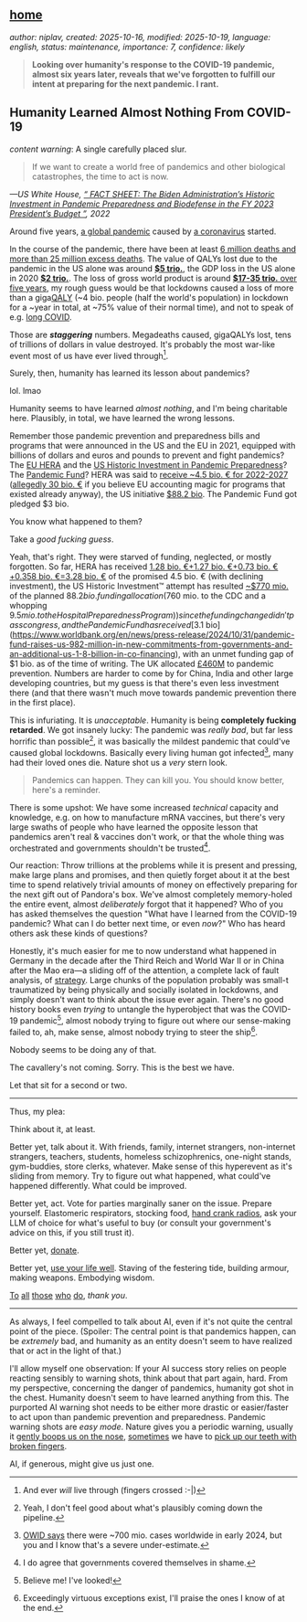 [home](./index.md)
-------------------

*author: niplav, created: 2025-10-16, modified: 2025-10-19, language: english, status: maintenance, importance: 7, confidence: likely*

> __Looking over humanity's response to the COVID-19 pandemic, almost
six years later, reveals that we've forgotten to fulfill our intent at
preparing for the next pandemic. I rant.__

Humanity Learned Almost Nothing From COVID-19
----------------------------------------------

*content warning*: A single carefully placed slur.

> If we want to create a world free of pandemics and other biological
catastrophes, the time to act is now.

*—US White House, [“ FACT SHEET: The Biden Administration’s Historic Investment in Pandemic Preparedness and Biodefense in the FY 2023 President’s Budget ”](https://bidenwhitehouse.archives.gov/briefing-room/statements-releases/2022/03/28/fact-sheet-the-biden-administrations-historic-investment-in-pandemic-preparedness-and-biodefense-in-the-fy-2023-presidents-budget/), 2022*

Around five years, [a global
pandemic](https://en.wikipedia.org/wiki/COVID-19_pandemic) caused by
[a coronavirus](https://en.wikipedia.org/wiki/SARS-Cov-2) started.

In the course of the pandemic, there have been at
least [6 million deaths and more than 25 million excess
deaths](https://en.wikipedia.org/wiki/COVID-19_pandemic_deaths). The
value of QALYs lost due to the pandemic in the US alone was around [**\$5
trio.**](https://ifp.org/weighing-the-cost-of-the-pandemic/#lives-lost),
the GDP loss in the US alone in 2020 [**\$2
trio.**](https://ifp.org/weighing-the-cost-of-the-pandemic/#gdp-loss).
The loss of gross world product is around [**\$17-35 trio.** over five
years](https://www.sciencedirect.com/science/article/pii/S0264999323003632#sec5),
my rough guess would be that lockdowns caused a loss of more than a
giga[QALY](https://en.wikipedia.org/wiki/Quality-Adjusted_Life_Year)
(~4 bio. people (half the world's population) in lockdown for a ~year
in total, at ~75% value of their normal time), and not to speak of e.g.
[long COVID](https://en.wikipedia.org/wiki/Long-COVID).

Those are **_staggering_** numbers. Megadeaths caused, gigaQALYs lost,
tens of trillions of dollars in value destroyed. It's probably the most
war-like event most of us have ever lived through[^hope].

[^hope]: And ever *will* live through (fingers crossed :-|)

Surely, then, humanity has learned its lesson about pandemics?

lol. lmao

Humanity seems to have learned *almost nothing*, and I'm being charitable
here. Plausibly, in total, we have learned the wrong lessons.

Remember those pandemic prevention and preparedness bills and programs
that were announced in the US and the EU in 2021, equipped with billions
of dollars and euros and pounds to prevent and fight pandemics? The [EU
HERA](https://en.wikipedia.org/wiki/Health_Emergency_Preparedness_and_Response_Authority)
and the [US Historic Investment in Pandemic
Preparedness](https://bidenwhitehouse.archives.gov/briefing-room/statements-releases/2022/03/28/fact-sheet-the-biden-administrations-historic-investment-in-pandemic-preparedness-and-biodefense-in-the-fy-2023-presidents-budget/)?
The [Pandemic Fund](https://www.thepandemicfund.org/)?
HERA was said to [receive ~4.5 bio. € for
2022-2027](https://health.ec.europa.eu/health-emergency-preparedness-and-response-hera/funding-and-opportunities_en)
([allegedly 30 bio.
€](https://eufundingoverview.be/funding/health-emergency-preparedness-and-response-authority-hera)
if you believe EU accounting magic
for programs that existed already anyway), the US initiative [$88.2
bio](https://bidenwhitehouse.archives.gov/briefing-room/statements-releases/2022/03/28/fact-sheet-the-biden-administrations-historic-investment-in-pandemic-preparedness-and-biodefense-in-the-fy-2023-presidents-budget/).
The Pandemic Fund got pledged $3 bio.

You know what happened to them?

Take a *good fucking guess*.

Yeah, that's right. They were starved of funding,
neglected, or mostly forgotten. So far, HERA has received
[1.28 bio. €+1.27 bio. €+0.73 bio. €+0.358 bio. €=3.28 bio.
€](https://health.ec.europa.eu/document/download/06895ccf-03d8-43b9-9c24-c4aa03c84b8a_en?filename=hera_c_2025_1851_annex_en.pdf)
of the promised 4.5 bio. € (with declining
investment), the US Historic Investment™ attempt has resulted [~$770
mio.](https://www.aamc.org/advocacy-policy/washington-highlights/biden-signs-fy-23-omnibus-increases-research-health-workforce)
of the planned $88.2 bio. funding allocation
($760 mio. to the CDC and a whopping $9.5 mio. to
the Hospital Preparedness Program)) since the funding
change didn't pass congress, and the Pandemic Fund has received [$3.1
bio](https://www.worldbank.org/en/news/press-release/2024/10/31/pandemic-fund-raises-us-982-million-in-new-commitments-from-governments-and-an-additional-us-1-8-billion-in-co-financing),
with an unmet funding gap of $1
bio. as of the time of writing. The UK allocated
[£460M](https://www.kingsfund.org.uk/insight-and-analysis/long-reads/autumn-budget-2024-health-and-care)
to pandemic prevention.  Numbers are harder to come by for China, India
and other large developing countries, but my guess is that there's even
less investment there (and that there wasn't much move towards pandemic
prevention there in the first place).

This is infuriating. It is *unacceptable*. Humanity is being __completely
fucking retarded__. We got insanely lucky: The pandemic was *really bad*,
but far less horrific than possible[^gulp], it was basically the mildest
pandemic that could've caused global lockdowns. Basically every living
human got infected[^estimate], many had their loved ones die. Nature
shot us a *very* stern look.

> Pandemics can happen. They can kill you. You should know better,
here's a reminder.

[^gulp]: Yeah, I don't feel good about what's plausibly coming down the pipeline.

[^estimate]: [OWID says](https://ourworldindata.org/coronavirus) there were ~700 mio. cases worldwide in early 2024, but you and I know that's a severe under-estimate.

There is some upshot: We have some increased *technical* capacity and knowledge, e.g. on how to manufacture mRNA vaccines, but there's very large swaths of people who have learned the opposite lesson that pandemics aren't real & vaccines don't work, or that the whole thing was orchestrated and governments shouldn't be trusted[^trust].

[^trust]: I do agree that governments covered themselves in shame.

Our reaction: Throw trillions at the problems while it is present and
pressing, make large plans and promises, and then quietly forget about
it at the best time to spend relatively trivial amounts of money on
effectively preparing for the next gift out of Pandora's box. We've
almost completely memory-holed the entire event, almost *deliberately*
forgot that it happened? Who of you has asked themselves the question
"What have I learned from the COVID-19 pandemic? What can I do better next
time, or even *now*?" Who has heard others ask these kinds of questions?

Honestly, it's much easier for me to now understand
what happened in Germany in the decade after the Third
Reich and World War II or in China after the Mao era—a
sliding off of the attention, a complete lack of fault analysis, of
[strategy](https://www.lesswrong.com/posts/PBRWb2Em5SNeWYwwB/humans-are-not-automatically-strategic).
Large chunks of the population probably was small-t traumatized
by being physically and socially isolated in lockdowns, and simply
doesn't want to think about the issue ever again.  There's no good
history books even *trying* to untangle the hyperobject that was the
COVID-19 pandemic[^believe], almost nobody trying to figure out where
our sense-making failed to, ah, make sense, almost nobody trying to
steer the ship[^acknowledge].

[^believe]: Believe me! I've looked!

[^acknowledge]: Exceedingly virtuous exceptions exist, I'll praise the ones I know of at the end.

Nobody seems to be doing any of that.

The cavallery's not coming. Sorry. This is the best we have.

Let that sit for a second or two.

--------------------------

Thus, my plea:

Think about it, at least.

Better yet, talk about it. With friends, family, internet strangers,
non-internet strangers, teachers, students, homeless schizophrenics,
one-night stands, gym-buddies, store clerks, whatever. Make sense of this
hyperevent as it's sliding from memory. Try to figure out what happened,
what could've happened differently. What could be improved.

Better yet, act. Vote for parties marginally saner on the issue. Prepare
yourself. Elastomeric respirators, stocking food, [hand crank
radios](https://en.wikipedia.org/wiki/Crank_radio), ask your LLM of choice
for what's useful to buy (or consult your government's advice on this,
if you still trust it).

Better yet,
[donate](https://www.givingwhatwecan.org/cause-areas/reducing-global-catastrophic-risks/biosecurity#what-are-the-best-biosecurity-charities-organisations-and-funds).

Better yet, [use your life
well](https://80000hours.org/problem-profiles/preventing-catastrophic-pandemics/).
Staving of the festering tide, building armour, making weapons. Embodying
wisdom.

[To](https://en.wikipedia.org/wiki/Coalition_for_Epidemic_Preparedness_Innovations)
[all](https://en.wikipedia.org/wiki/Johns_Hopkins_Center_for_Health_Security)
[those](https://www.openphilanthropy.org/focus/biosecurity-pandemic-preparedness/)
[who](https://securebio.org/)
[do](https://en.wikipedia.org/wiki/Nuclear_Threat_Initiative), *thank
you*.

--------------------

As always, I feel compelled to talk about AI, even if it's not quite the
central point of the piece. (Spoiler: The central point is that pandemics
happen, can be *extremely* bad, and humanity as an entity doesn't seem
to have realized that or act in the light of that.)

I'll allow myself one observation: If your AI success story relies
on people reacting sensibly to warning shots, think about that
part again, hard. From my perspective, concerning the danger of
pandemics, humanity got shot in the chest. Humanity doesn't seem
to have learned anything from this. The purported AI warning shot
needs to be either more drastic or easier/faster to act upon than
pandemic prevention and preparedness. Pandemic warning shots are
*easy mode*. Nature gives you a periodic warning, usually it [gently
boops us on the nose](https://en.wikipedia.org/wiki/Common_Cold),
[sometimes](https://en.wikipedia.org/wiki/Black_death)
we have to [pick up our teeth with broken
fingers](https://youtu.be/K0cx4d8XkQ0?si=kKL5EMI8w6CsptMz).

AI, if generous, might give us just one.
